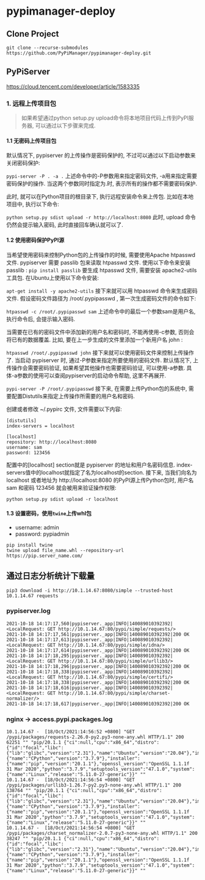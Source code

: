 # pypimanager-deploy

## Clone Project

`git clone --recurse-submodules https://github.com/PyPiManager/pypimanager-deploy.git`
  


## PyPiServer

https://cloud.tencent.com/developer/article/1583335

### 1. 远程上传项目包
> 如果希望通过python setup.py upload命令将本地项目代码上传到PyPI服务器, 可以通过以下步骤来完成.

#### 1.1 无密码上传项目包
默认情况下, pypiserver 的上传操作是密码保护的, 不过可以通过以下启动参数来关闭密码保护:

```pypi-server -P . -a .```
上述命令中的-P参数用来指定密码文件, -a用来指定需要密码保护的操作. 当这两个参数同时指定为.时, 表示所有的操作都不需要密码保护.

此时, 就可以在Python项目的根目录下, 执行远程安装命令来上传包. 比如在本地项目中, 执行以下命令:

```python setup.py sdist upload -r http://localhost:8080```
此时, upload 命令仍然会提示输入密码, 此时直接回车确认就可以了.

#### 1.2 使用密码保护PyPI源
当希望使用密码来控制Python包的上传操作的时候, 需要使用Apache htpasswd 文件.
pypiserver 需要 passlib 包来读取 htpasswd 文件. 使用以下命令来安装 passlib :
```pip install passlib```
要生成 htpasswd 文件, 需要安装 apache2-utils 工具包. 在Ubuntu上使用以下命令安装:

```apt-get install -y apache2-utils```
接下来就可以用 htpasswd 命令来生成密码文件. 假设密码文件路径为 /root/.pypipasswd , 第一次生成密码文件的命令如下:

```htpasswd -c /root/.pypipasswd sam```
上述命令中的最后一个参数sam是用户名, 执行命令后, 会提示输入密码.

当需要在已有的密码文件中添加新的用户名和密码时, 不能再使用-c参数, 否则会将已有的数据覆盖. 比如, 要在上一步生成的文件里添加一个新用户名 john :

```htpasswd /root/.pypipasswd john```
接下来就可以使用密码文件来控制上传操作了. 当启动 pypiserver 时, 通过-P参数来指定所要使用的密码文件. 默认情况下, 上传操作会需要密码验证, 如果希望其他操作也需要密码验证, 可以使用-a参数. 具体-a参数的使用可以查阅pypiserver的启动命令帮助, 这里不再展开.

```pypi-server -P /root/.pypipasswd```
接下来, 在需要上传Python包的系统中, 需要配置Distutils来指定上传操作所需要的用户名和密码.

创建或者修改 ~/.pypirc 文件, 文件需要以下内容:

```
[distutils]
index-servers = localhost

[localhost]
repository: http://localhost:8080
username: sam
password: 123456
```
配置中的[localhost] section就是 pypiserver 的地址和用户名密码信息. index-servers值中的localhost就指定了名为localhost的section. 接下来, 当我们向名为 localhost 或者地址为 http://localhost:8080 的PyPI源上传Python包时, 用户名 sam 和密码 123456 就会被用来验证操作权限:

```python setup.py sdist upload -r localhost```


#### 1.3 设置密码，使用`twine`上传whl包

- username: admin
- password: pypiadmin

```
pip install twine
twine upload file_name.whl --repository-url https://pip.server_name.com/
```

## 通过日志分析统计下载量

```pip3 download -i http://10.1.14.67:8080/simple --trusted-host 10.1.14.67 requests```


### pypiserver.log
```
2021-10-18 14:17:17,560|pypiserver._app|INFO|140089010392392|<LocalRequest: GET http://10.1.14.67:80/pypi/simple/requests/>
2021-10-18 14:17:17,561|pypiserver._app|INFO|140089010392392|200 OK
2021-10-18 14:17:17,613|pypiserver._app|INFO|140089010392392|<LocalRequest: GET http://10.1.14.67:80/pypi/simple/idna/>
2021-10-18 14:17:17,614|pypiserver._app|INFO|140089010392392|200 OK
2021-10-18 14:17:18,295|pypiserver._app|INFO|140089010392392|<LocalRequest: GET http://10.1.14.67:80/pypi/simple/urllib3/>
2021-10-18 14:17:18,296|pypiserver._app|INFO|140089010392392|200 OK
2021-10-18 14:17:18,338|pypiserver._app|INFO|140089010392392|<LocalRequest: GET http://10.1.14.67:80/pypi/simple/certifi/>
2021-10-18 14:17:18,338|pypiserver._app|INFO|140089010392392|200 OK
2021-10-18 14:17:18,616|pypiserver._app|INFO|140089010392392|<LocalRequest: GET http://10.1.14.67:80/pypi/simple/charset-normalizer/>
2021-10-18 14:17:18,617|pypiserver._app|INFO|140089010392392|200 OK
```

### nginx -> access.pypi.packages.log
```
10.1.14.67 -  [18/Oct/2021:14:56:52 +0800] "GET /pypi/packages/requests-2.26.0-py2.py3-none-any.whl HTTP/1.1" 200 62251 "" "pip/20.1.1 {"ci":null,"cpu":"x86_64","distro":{"id":"focal","libc":{"lib":"glibc","version":"2.31"},"name":"Ubuntu","version":"20.04"},"implementation":{"name":"CPython","version":"3.7.9"},"installer":{"name":"pip","version":"20.1.1"},"openssl_version":"OpenSSL 1.1.1f  31 Mar 2020","python":"3.7.9","setuptools_version":"47.1.0","system":{"name":"Linux","release":"5.11.0-27-generic"}}" ""
10.1.14.67 -  [18/Oct/2021:14:56:54 +0800] "GET /pypi/packages/urllib3-1.26.7-py2.py3-none-any.whl HTTP/1.1" 200 138764 "" "pip/20.1.1 {"ci":null,"cpu":"x86_64","distro":{"id":"focal","libc":{"lib":"glibc","version":"2.31"},"name":"Ubuntu","version":"20.04"},"implementation":{"name":"CPython","version":"3.7.9"},"installer":{"name":"pip","version":"20.1.1"},"openssl_version":"OpenSSL 1.1.1f  31 Mar 2020","python":"3.7.9","setuptools_version":"47.1.0","system":{"name":"Linux","release":"5.11.0-27-generic"}}" ""
10.1.14.67 -  [18/Oct/2021:14:56:54 +0800] "GET /pypi/packages/charset_normalizer-2.0.7-py3-none-any.whl HTTP/1.1" 200 38247 "" "pip/20.1.1 {"ci":null,"cpu":"x86_64","distro":{"id":"focal","libc":{"lib":"glibc","version":"2.31"},"name":"Ubuntu","version":"20.04"},"implementation":{"name":"CPython","version":"3.7.9"},"installer":{"name":"pip","version":"20.1.1"},"openssl_version":"OpenSSL 1.1.1f  31 Mar 2020","python":"3.7.9","setuptools_version":"47.1.0","system":{"name":"Linux","release":"5.11.0-27-generic"}}" ""
```